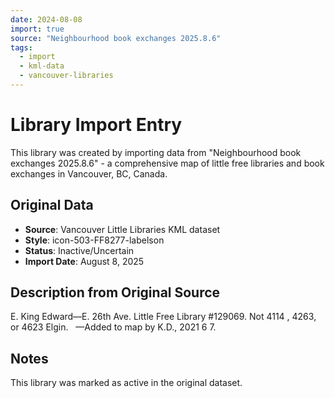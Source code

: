 ```yaml
---
date: 2024-08-08
import: true
source: "Neighbourhood book exchanges 2025.8.6"
tags:
  - import
  - kml-data
  - vancouver-libraries
---
```


# Library Import Entry

This library was created by importing data from "Neighbourhood book exchanges 2025.8.6" - a comprehensive map of little free libraries and book exchanges in Vancouver, BC, Canada.

## Original Data

- **Source**: Vancouver Little Libraries KML dataset
- **Style**: icon-503-FF8277-labelson
- **Status**: Inactive/Uncertain
- **Import Date**: August 8, 2025

## Description from Original Source

E. King Edward—E. 26th Ave.
Little Free Library #129069.
Not 4114 , 4263, or 4623 Elgin.  
—Added to map by K.D., 2021 6 7.



## Notes

This library was marked as active in the original dataset.
